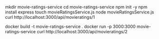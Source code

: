 mkdir movie-ratings-service
cd movie-ratings-service
npm init -y
npm install express
touch movieRatingsService.js
node movieRatingsService.js
curl http://localhost:3000/api/movieratings/1

docker build -t movie-ratings-service .
docker run -p 3000:3000 movie-ratings-service
curl http://localhost:3000/api/movieratings/2
